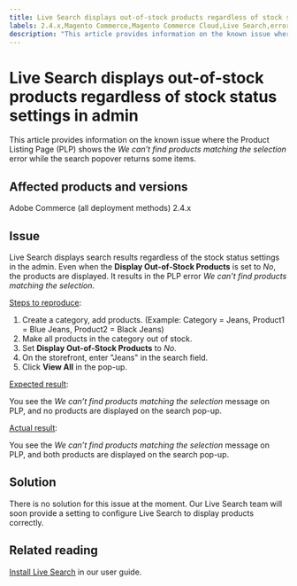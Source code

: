 ```yaml
---
title: Live Search displays out-of-stock products regardless of stock status settings in admin
labels: 2.4.x,Magento Commerce,Magento Commerce Cloud,Live Search,error,known issues,PLP,Adobe Commerce,cloud infrastructure,on-premises
description: "This article provides information on the known issue where the Product Listing Page (PLP) shows the *We can’t find products matching the selection* error while the search popover returns some items."
---
```


# Live Search displays out-of-stock products regardless of stock status settings in admin

This article provides information on the known issue where the Product Listing Page (PLP) shows the *We can’t find products matching the selection* error while the search popover returns some items.

## Affected products and versions

Adobe Commerce (all deployment methods) 2.4.x

## Issue

Live Search displays search results regardless of the stock status settings in the admin. Even when the **Display Out-of-Stock Products** is set to *No*, the products are displayed. It results in the PLP error *We can’t find products matching the selection*.

<u>Steps to reproduce</u>:

1. Create a category, add products. (Example: Category = Jeans, Product1 = Blue Jeans, Product2 = Black Jeans)
1. Make all products in the category out of stock.
1. Set **Display Out-of-Stock Products** to *No*.
1. On the storefront, enter "Jeans" in the search field.
1. Click **View All** in the pop-up.

<u>Expected result</u>:

You see the *We can’t find products matching the selection* message on PLP, and no products are displayed on the search pop-up.

<u>Actual result</u>:

You see the *We can’t find products matching the selection* message on PLP, and both products are displayed on the search pop-up.

## Solution

There is no solution for this issue at the moment. Our Live Search team will soon provide a setting to configure Live Search to display products correctly.

## Related reading

[Install Live Search](https://docs.magento.com/user-guide/live-search/install.html) in our user guide.